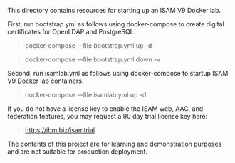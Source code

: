 This directory contains resources for starting up an ISAM V9 Docker lab.

First, run bootstrap.yml as follows using docker-compose to create digital certificates for OpenLDAP and PostgreSQL.

> docker-compose --file bootstrap.yml up -d

> docker-compose --file bootstrap.yml down -v

Second, run isamlab.yml as follows using docker-compose to startup ISAM V9 Docker lab containers.

> docker-compose --file isamlab.yml up -d

If you do not have a license key to enable the ISAM web, AAC, and federation features, you may request a 90 day trial license key here:

> https://ibm.biz/isamtrial

The contents of this project are for learning and demonstration purposes and are not suitable for production deployment.
